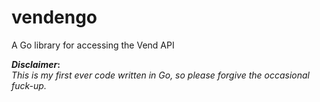 vendengo
========

A Go library for accessing the Vend API


**_Disclaimer_:**  
_This is my first ever code written in Go, so please forgive the occasional fuck-up._
